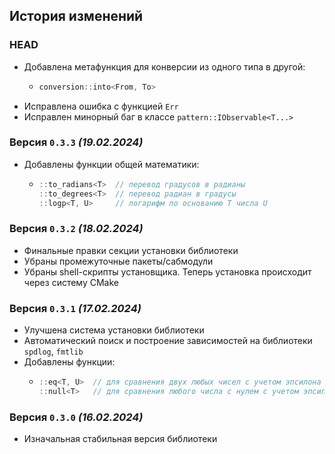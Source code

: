 ## История изменений
### HEAD
- Добавлена метафункция для конверсии из одного типа в другой:
  - ```cpp
    conversion::into<From, To>
    ```
- Исправлена ошибка с функцией `Err`
- Исправлен минорный баг в классе `pattern::IObservable<T...>`
    
### Версия `0.3.3` *(19.02.2024)*
- Добавлены функции общей математики: 
  - ```cpp
    ::to_radians<T>  // перевод градусов в радианы
    ::to_degrees<T>  // перевод радиан в градусы
    ::logp<T, U>     // логарифм по основанию T числа U
    ```

### Версия `0.3.2` *(18.02.2024)*
- Финальные правки секции установки библиотеки
- Убраны промежуточные пакеты/сабмодули
- Убраны shell-скрипты установщика. Теперь установка происходит через систему CMake

### Версия `0.3.1` *(17.02.2024)*
- Улучшена система установки библиотеки
- Автоматический поиск и построение зависимостей на библиотеки `spdlog`, `fmtlib`
- Добавлены функции: 
  - ```cpp
    ::eq<T, U>  // для сравнения двух любых чисел с учетом эпсилона
    ::null<T>   // для сравнения любого числа с нулем с учетом эпсилона    
    ```

### Версия `0.3.0` *(16.02.2024)*
- Изначальная стабильная версия библиотеки